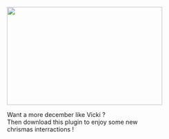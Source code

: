 <img style="margin-left: 32%" width="360px" height="228px" src="http://www.comment-contacter.fr/images/easyblog_articles/188/pere-noel.jpg"><br>
<div style="margin-left: 32%">
Want a more december like Vicki ?<br>
Then download this plugin to enjoy some new chrismas interractions !<br>
</div>

